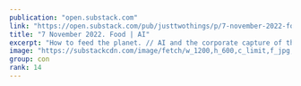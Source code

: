 ```yaml
---
publication: "open.substack.com"
link: "https://open.substack.com/pub/justtwothings/p/7-november-2022-food-ai"
title: "7 November 2022. Food | AI"
excerpt: "How to feed the planet. // AI and the corporate capture of the imagination."
image: "https://substackcdn.com/image/fetch/w_1200,h_600,c_limit,f_jpg,q_auto:good,fl_progressive:steep/https%3A%2F%2Fbucketeer-e05bbc84-baa3-437e-9518-adb32be77984.s3.amazonaws.com%2Fpublic%2Fimages%2Fb32da317-8a3b-4494-afe2-b04cfa9a392f_900x504.webp"
group: con
rank: 14
---
```

